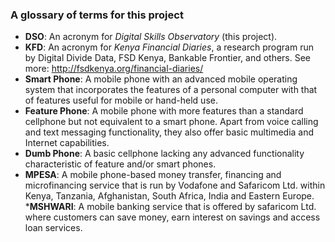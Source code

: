 ### A glossary of terms for this project

* __DSO__: An acronym for *Digital Skills Observatory* (this project).
* __KFD__: An acronym for *Kenya Financial Diaries*, a research program run by Digital Divide Data, FSD Kenya, Bankable Frontier, and others. See more: http://fsdkenya.org/financial-diaries/
* __Smart Phone__: A mobile phone with an advanced mobile operating system that incorporates the features of a personal computer with that of features useful for mobile or hand-held use.
* __Feature Phone__: A mobile phone with more features than a standard cellphone but not equivalent to a smart phone. Apart from voice calling and text messaging functionality, they also offer basic multimedia and Internet capabilities.
* __Dumb Phone__: A basic cellphone lacking any advanced functionality characteristic of feature and/or smart phones.
* __MPESA__: A mobile phone-based money transfer, financing and microfinancing service that is run by Vodafone and Safaricom Ltd. within Kenya, Tanzania, Afghanistan, South Africa, India and Eastern Europe.
*__MSHWARI__: A mobile banking service that is offered by safaricom Ltd. where customers can save money, earn interest on savings and access loan services.
